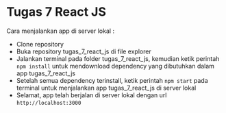 # Tugas 7 React JS

Cara menjalankan app di server lokal :

- Clone repository
- Buka repository tugas_7_react_js di file explorer
- Jalankan terminal pada folder tugas_7_react_js, kemudian ketik perintah `npm install` untuk mendownload dependency yang dibutuhkan dalam app tugas_7_react_js
- Setelah semua dependency terinstall, ketik perintah `npm start` pada terminal untuk menjalankan app tugas_7_react_js di server lokal
- Selamat, app telah berjalan di server lokal dengan url `http://localhost:3000`
